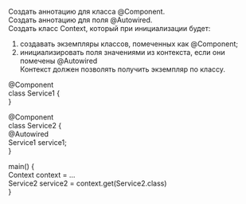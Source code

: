 Создать аннотацию для класса @Component.  
Создать аннотацию для поля @Autowired.  
Создать класс Context, который при инициализации будет:  
1) создавать экземпляры классов, помеченных как @Component;  
2) инициализировать поля значениями из контекста, если они помечены @Autowired  
Контекст должен позволять получить экземпляр по классу.  

@Component  
class Service1 {  
}  

@Component  
class Service2 {  
    @Autowired  
    Service1 service1;  
}  

main() {  
    Context context = ...  
    Service2 service2 = context.get(Service2.class)  
}  
